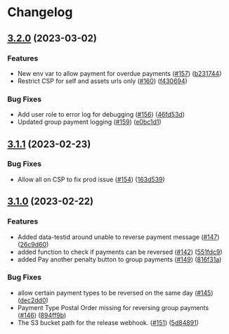 # Changelog

## [3.2.0](https://github.com/dvsa/rsp-internal-portal/compare/v3.1.1...v3.2.0) (2023-03-02)


### Features

* New env var to allow payment for overdue payments ([#157](https://github.com/dvsa/rsp-internal-portal/issues/157)) ([b231744](https://github.com/dvsa/rsp-internal-portal/commit/b231744911fb248eee5de88652147b84896faf4d))
* Restrict CSP for self and assets urls only ([#160](https://github.com/dvsa/rsp-internal-portal/issues/160)) ([f430694](https://github.com/dvsa/rsp-internal-portal/commit/f43069465deed93ba2bb39cbd7cd0d627e2738cf))


### Bug Fixes

* Add user role to error log for debugging ([#156](https://github.com/dvsa/rsp-internal-portal/issues/156)) ([46fd53d](https://github.com/dvsa/rsp-internal-portal/commit/46fd53d77d72c3b82c501a20fec1d80cdccc2082))
* Updated group payment logging ([#159](https://github.com/dvsa/rsp-internal-portal/issues/159)) ([e0bc1d1](https://github.com/dvsa/rsp-internal-portal/commit/e0bc1d1a9ae3dd99354133560d9ee8165b4517ac))

## [3.1.1](https://github.com/dvsa/rsp-internal-portal/compare/v3.1.0...v3.1.1) (2023-02-23)


### Bug Fixes

* Allow all on CSP to fix prod issue ([#154](https://github.com/dvsa/rsp-internal-portal/issues/154)) ([163d539](https://github.com/dvsa/rsp-internal-portal/commit/163d5393c6a996d9cdaae47348d292aeaa128aa8))

## [3.1.0](https://github.com/dvsa/rsp-internal-portal/compare/v3.0.0...v3.1.0) (2023-02-22)


### Features

* Added data-testid around unable to reverse payment message ([#147](https://github.com/dvsa/rsp-internal-portal/issues/147)) ([26c9d60](https://github.com/dvsa/rsp-internal-portal/commit/26c9d6071ceb37fad47bdb649a67805b9efd8883))
* added function to check if payments can be reversed ([#142](https://github.com/dvsa/rsp-internal-portal/issues/142)) ([551fdc9](https://github.com/dvsa/rsp-internal-portal/commit/551fdc940296d33a2de3812e8314fc0587e32d65))
* added Pay another penalty button to group payments ([#149](https://github.com/dvsa/rsp-internal-portal/issues/149)) ([816f31a](https://github.com/dvsa/rsp-internal-portal/commit/816f31a2b5252c70a24c539321c2481d5e7b0697))


### Bug Fixes

* allow certain payment types to be reversed on the same day ([#145](https://github.com/dvsa/rsp-internal-portal/issues/145)) ([dec2dd0](https://github.com/dvsa/rsp-internal-portal/commit/dec2dd0dae5f7175fdfe3e9463fe0105b8970bf7))
* Payment Type Postal Order missing for reversing group payments ([#146](https://github.com/dvsa/rsp-internal-portal/issues/146)) ([894ff9b](https://github.com/dvsa/rsp-internal-portal/commit/894ff9bea7e4366ecaf271813ca6b0762ea4572b))
* The S3 bucket path for the release webhook.  ([#151](https://github.com/dvsa/rsp-internal-portal/issues/151)) ([5d84891](https://github.com/dvsa/rsp-internal-portal/commit/5d84891d416fd0c33b65451a84f77c75432a8daa))

